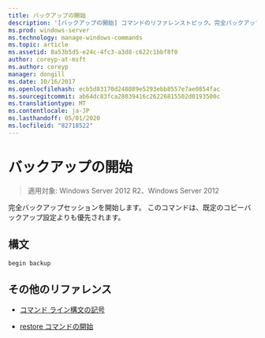 ```yaml
---
title: バックアップの開始
description: '[バックアップの開始] コマンドのリファレンストピック。完全バックアップセッションを開始します。'
ms.prod: windows-server
ms.technology: manage-windows-commands
ms.topic: article
ms.assetid: 8a53b5d5-e24c-4fc3-a3d8-c622c1bbf8f0
author: coreyp-at-msft
ms.author: coreyp
manager: dongill
ms.date: 10/16/2017
ms.openlocfilehash: ecb5d83170d248089e5293ebb8557e7ae0854fac
ms.sourcegitcommit: ab64dc83fca28039416c26226815502d0193500c
ms.translationtype: MT
ms.contentlocale: ja-JP
ms.lasthandoff: 05/01/2020
ms.locfileid: "82718522"
---
```

# <a name="begin-backup"></a>バックアップの開始

> 適用対象: Windows Server 2012 R2、Windows Server 2012

完全バックアップセッションを開始します。 このコマンドは、既定のコピーバックアップ設定よりも優先されます。

## <a name="syntax"></a>構文

```
begin backup
```

## <a name="additional-references"></a>その他のリファレンス

- [コマンド ライン構文の記号](command-line-syntax-key.md)
  
- [restore コマンドの開始](begin-restore.md)
